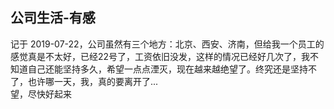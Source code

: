 [prop:title]: 公司生活-有感
[prop:date]: 2019年07月22日
[prop:tags]: life

## 公司生活-有感<br>
记于 2019-07-22，公司虽然有三个地方：北京、西安、济南，但给我一个员工的感觉真是不太好，已经22号了，工资依旧没发，这样的情况已经好几次了，我不知道自己还能坚持多久，希望一点点湮灭，现在越来越绝望了。终究还是坚持不了，也许哪一天，我，真的要离开了...<br>
望，尽快好起来
